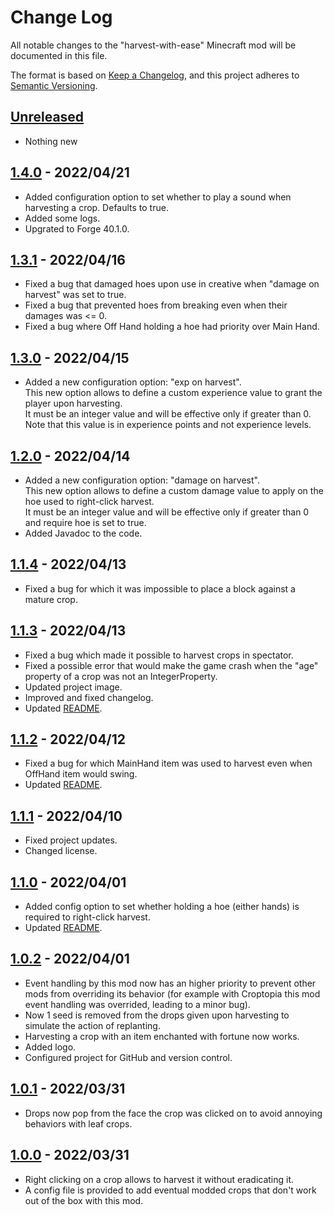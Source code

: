 # Change Log

All notable changes to the "harvest-with-ease" Minecraft mod will be documented in this file.

The format is based on [Keep a Changelog](https://keepachangelog.com/en/1.0.0/),
and this project adheres to [Semantic Versioning](https://semver.org/spec/v2.0.0.html).

## [Unreleased]
- Nothing new

## [1.4.0] - 2022/04/21
- Added configuration option to set whether to play a sound when harvesting a crop. Defaults to true.
- Added some logs.
- Upgrated to Forge 40.1.0.

## [1.3.1] - 2022/04/16
- Fixed a bug that damaged hoes upon use in creative when "damage on harvest" was set to true.
- Fixed a bug that prevented hoes from breaking even when their damages was <= 0.
- Fixed a bug where Off Hand holding a hoe had priority over Main Hand.

## [1.3.0] - 2022/04/15
- Added a new configuration option: "exp on harvest".  
This new option allows to define a custom experience value to grant the player upon harvesting.  
It must be an integer value and will be effective only if greater than 0.
Note that this value is in experience points and not experience levels.

## [1.2.0] - 2022/04/14
- Added a new configuration option: "damage on harvest".  
This new option allows to define a custom damage value to apply on the hoe used to right-click harvest.  
It must be an integer value and will be effective only if greater than 0 and require hoe is set to true.
- Added Javadoc to the code.

## [1.1.4] - 2022/04/13
- Fixed a bug for which it was impossible to place a block against a mature crop.

## [1.1.3] - 2022/04/13
- Fixed a bug which made it possible to harvest crops in spectator.
- Fixed a possible error that would make the game crash when the "age" property of a crop was not an IntegerProperty.
- Updated project image.
- Improved and fixed changelog.
- Updated [README].

## [1.1.2] - 2022/04/12
- Fixed a bug for which MainHand item was used to harvest even when OffHand item would swing.
- Updated [README].

## [1.1.1] - 2022/04/10
- Fixed project updates.
- Changed license.

## [1.1.0] - 2022/04/01
- Added config option to set whether holding a hoe (either hands) is required to right-click harvest.
- Updated [README].

## [1.0.2] - 2022/04/01
- Event handling by this mod now has an higher priority to prevent other mods from overriding its behavior (for example with Croptopia this mod event handling was overrided, leading to a minor bug).
- Now 1 seed is removed from the drops given upon harvesting to simulate the action of replanting.
- Harvesting a crop with an item enchanted with fortune now works.
- Added logo.
- Configured project for GitHub and version control.

## [1.0.1] - 2022/03/31
- Drops now pop from the face the crop was clicked on to avoid annoying behaviors with leaf crops.

## [1.0.0] - 2022/03/31
- Right clicking on a crop allows to harvest it without eradicating it.
- A config file is provided to add eventual modded crops that don't work out of the box with this mod.

[Unreleased]: https://github.com/Nyphet/harvest-with-ease
[README]: https://github.com/Nyphet/harvest-with-ease#readme
[1.4.0]: https://github.com/Nyphet/harvest-with-ease/releases/tag/v1.4.0
[1.3.1]: https://github.com/Nyphet/harvest-with-ease/releases/tag/v1.3.1
[1.3.0]: https://github.com/Nyphet/harvest-with-ease/releases/tag/v1.3.0
[1.2.0]: https://github.com/Nyphet/harvest-with-ease/releases/tag/v1.2.0
[1.1.4]: https://github.com/Nyphet/harvest-with-ease/releases/tag/v1.1.4
[1.1.3]: https://github.com/Nyphet/harvest-with-ease/releases/tag/v1.1.3
[1.1.2]: https://github.com/Nyphet/harvest-with-ease/releases/tag/v1.1.2
[1.1.1]: https://github.com/Nyphet/harvest-with-ease/releases/tag/v1.1.1
[1.1.0]: https://github.com/Nyphet/harvest-with-ease/releases/tag/v1.1.0
[1.0.2]: https://github.com/Nyphet/harvest-with-ease/releases/tag/v1.0.2
[1.0.1]: https://www.curseforge.com/minecraft/mc-mods/harvest-with-ease/files/3725580
[1.0.0]: https://www.curseforge.com/minecraft/mc-mods/harvest-with-ease/files/3725566
